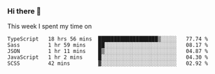### Hi there 👋

<!--
**qiruohan/qiruohan** is a ✨ _special_ ✨ repository because its `README.md` (this file) appears on your GitHub profile.

Here are some ideas to get you started:

- 🔭 I’m currently working on ...
- 🌱 I’m currently learning ...
- 👯 I’m looking to collaborate on ...
- 🤔 I’m looking for help with ...
- 💬 Ask me about ...
- 📫 How to reach me: ...
- 😄 Pronouns: ...
- ⚡ Fun fact: ...
-->

This week I spent my time on 
<!--START_SECTION:waka-->
```text
TypeScript   18 hrs 56 mins  ███████████████████▒░░░░░   77.74 % 
Sass         1 hr 59 mins    ██░░░░░░░░░░░░░░░░░░░░░░░   08.17 % 
JSON         1 hr 11 mins    █▒░░░░░░░░░░░░░░░░░░░░░░░   04.87 % 
JavaScript   1 hr 2 mins     █░░░░░░░░░░░░░░░░░░░░░░░░   04.30 % 
SCSS         42 mins         ▓░░░░░░░░░░░░░░░░░░░░░░░░   02.92 % 
```
<!--END_SECTION:waka-->
